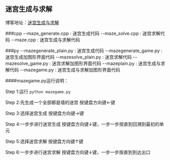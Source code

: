 ## 迷宫生成与求解

博客地址：[迷宫生成与求解](http://roseou.github.io/2017/05/09/%E8%BF%B7%E5%AE%AB%E7%94%9F%E6%88%90%E4%B8%8E%E6%B1%82%E8%A7%A3/)

###cpp 
--maze_generate.cpp : 迷宫生成代码
--maze_solve.cpp : 迷宫求解代码
--maze.cpp : 迷宫生成与求解代码

###py
--mazegenerate_plain.py : 迷宫生成代码
--mazegenerate_game.py : 迷宫生成加图形界面代码
--mazesolve_plain.py : 迷宫求解代码
--mazesolve_game.py : 迷宫求解加图形界面代码
--mazeplain.py : 迷宫生成与求解代码
--mazegame.py : 迷宫生成与求解加图形界面代码

####mazegame.py运行说明：

Step 1:运行
`python mazegame.py`

Step 2:先生成一个全部都是墙的迷宫
按键盘方向键←键

Step 3:选择迷宫生成
按键盘方向键→键

Step 4:一步步进行迷宫生成
按键盘方向键↓键，一步一步按直到回溯到最初的单元

Step 5:选择迷宫求解
按键盘方向键↑键

Step 6:一步步进行迷宫求解
按键盘方向键↓键，一步一步按直到到达出口

